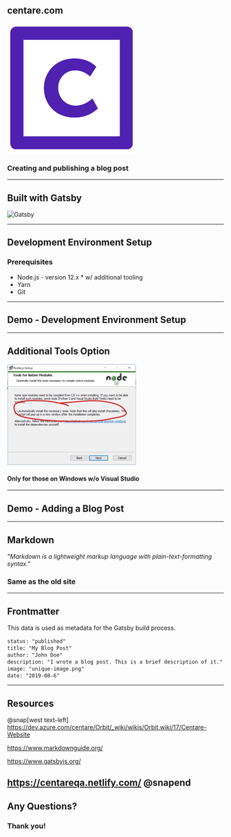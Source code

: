 ## centare.com

![CentareLogo](assets/logo.png)

### Creating and publishing a blog post
---
## Built with Gatsby

<img alt="Gatsby" src="https://www.gatsbyjs.org/monogram.svg" width="300">

---
## Development Environment Setup
### Prerequisites
- Node.js  - version 12.x * w/ additional tooling
- Yarn
- Git
---
## Demo - Development Environment Setup
---
## Additional Tools Option
![Node Tools](assets/node_tools.jpg)
#### Only for those on Windows w/o Visual Studio
---
## Demo - Adding a Blog Post
---
## Markdown
_"Markdown is a lightweight markup language with plain-text-formatting syntax."_

### Same as the old site
---
## Frontmatter
This data is used as metadata for the Gatsby build process.

    status: "published"
    title: "My Blog Post"
    author: "John Doe"
    description: "I wrote a blog post. This is a brief description of it."
    image: "unique-image.png"
    date: "2019-08-6"

---
## Resources
@snap[west text-left]
https://dev.azure.com/centare/Orbit/_wiki/wikis/Orbit.wiki/17/Centare-Website

https://www.markdownguide.org/

https://www.gatsbyjs.org/

https://centareqa.netlify.com/
@snapend
---
## Any Questions?

### Thank you!